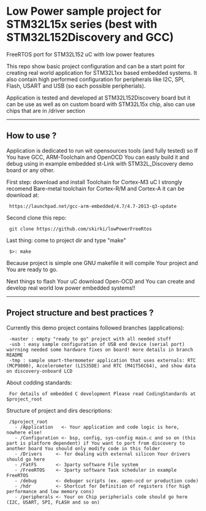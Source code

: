 Low Power sample project for STM32L15x series 
(best with STM32L152Discovery and GCC)
================

FreeRTOS port for STM32L152 uC with low power features

This repo show basic project configuration and can be a start point for creating real world application for STM32L1xx based embedded systems.
It also contain high performed configuration for peripherals like I2C, SPI, Flash, USART and USB (so each possible peripherials).

Application is tested and developed at STM32L152Discovery board but it can be use as well as on custom board with STM32L15x chip,
also can use chips that are in /driver section

------------
How to use ?
------------
Application is dedicated to run wit opensources tools (and fully tested) so If You have GCC, ARM-Toolchain and OpenOCD You can easly build it and debug using in example embedded st-Link with STM32L_Discovery demo board or any other.

First step: download and install Toolchain for Cortex-M3 uC 
I strongly recomend Bare-metal toolchain for Cortex-R/M and Cortex-A it can be download at: 

     https://launchpad.net/gcc-arm-embedded/4.7/4.7-2013-q3-update

Second clone this repo:

     git clone https://github.com/skirki/lowPowerFreeRtos

Last thing:
come to project dir and type "make"

     $>: make

Because project is simple one GNU makefile it will compile Your project and You are ready to go.

Next things to flash Your uC download Open-OCD and You can create and develop real world low power embedded systems!!

------------
Project structure and best practices ?
------------

Currently this demo project contains followed branches (applications):

     -master : empty "ready to go" project with all needed stuff 
     -usb : easy sample configuration of USB end device (serial port) warrning needed some hardware fixes on board! more details in branch README
     -tmp : sample smart-thermometer application that uses externals: RTC (MCP9800), Accelerometer (LIS35DE) and RTC (M41T56C64), and show data on discovery-onboard LCD

About codding standards:

     For details of embedded C development Please read CodingStandards at $project_root


Structure of project and dirs descriptions:

     /$project_root
       - /Application   <- Your application and code logic is here, nowhere else!
       - /Configuration <- bsp, config, sys-config main.c and so on (this part is platform dependent) if You want to port from discovery to another board You should only modify code in this folder
       - /Drivers     <- for dealing with external silicon Your drivers should go here
       - /FatFS       <- 3party software File system 
       - /FreeRTOS    <- 3party software Task scheduler in example FreeRTOS
       - /debug       <- debuger scripts (ex. open-ocd or production code)
       - /hdr         <- Shortcut for Definition of registers (for high performance and low memory cons)
       - /peripherals <- Your on Chip peripherials code should go here (I2C, USART, SPI, FLASH and so on)
       
